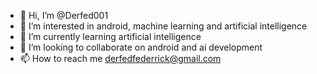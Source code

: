 - 👋 Hi, I’m @Derfed001
- 👀 I’m interested in android, machine learning and artificial intelligence
- 🌱 I’m currently learning artificial intelligence
- 💞️ I’m looking to collaborate on android and ai development
- 📫 How to reach me derfedfederrick@gmail.com

<!---
Derfed001/Derfed001 is a ✨ special ✨ repository because its `README.md` (this file) appears on your GitHub profile.
You can click the Preview link to take a look at your changes.
--->
